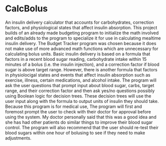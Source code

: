 # CalcBolus
An insulin delivery calculator that accounts for carbohydrates, correction factors, and physiological states that affect insulin absorption.
This project builds of an already made budgeting program to initialize the math involved and edits/adds to the program to specialize it for use in calculating mealtime insulin delivery. The Budget Tracker program was chosen because it does not make use of more advanced math functions which are unnecessary for calculating bolus units. 
Basic insulin delivery is based on a formula that factors in a recent blood sugar reading, carbohydrate intake within 15 minutes of a bolus (i.e. the insulin injection), and a correction factor if blood sugar is above target range. However, there is another formula that factors in physiolocigal states and events that affect insulin absorption such as exercise, illness, certain medications, and alcohol intake. 
The program will ask the user questions that prompt input about blood sugar, carbs, target range, and their correction factor and then ask yes/no questions possibly using Boolean logic for decision trees. These decision trees will use the user input along with the formula to output units of insulin they should take. 
Because this program is for medical use, The program will first and foremost prompt the user to check with their doctor for approval before using the system. My doctor personally said that this was a good idea and she has had other patients do similar things to improve their blood sugar control. The program will also recommend that the user should re-test their blood sugars within one hour of bolusing to see if they need to make adjustments.

